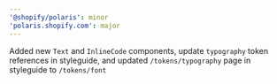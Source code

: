 ```yaml
---
'@shopify/polaris': minor
'polaris.shopify.com': major
---
```


Added new `Text` and `InlineCode` components, update `typography` token references in styleguide, and updated `/tokens/typography` page in styleguide to `/tokens/font`
